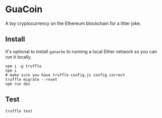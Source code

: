 GuaCoin
=======

A toy cryptocurrency on the Ethereum blockchain for a litter joke.

## Install

It's optional to install `ganache` to running a local Ether network so you can run it locally.

```
npm i -g truffle
npm i
# make sure you have truffle-config.js config correct
truffle migrate --reset
npm run dev
```

## Test

```
truffle test
```
